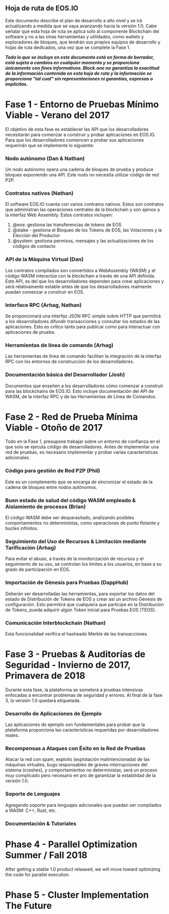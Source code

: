## Hoja de ruta de EOS.IO

Este documento describe el plan de desarrollo a alto nivel y se irá actualizando a medida que se vaya avanzando hacia la versión 1.0. Cabe señalar que esta hoja de ruta se aplica solo al componente Blockchain del software y no a las otras herramientas y utilidades, como wallets y exploradores de bloques, que tendrán sus propios equipos de desarrollo y hojas de ruta dedicados, una vez que se complete la Fase 1.

***Todo lo que se incluye en este documento está en forma de borrador, está sujeto a cambios en cualquier momento y se proporciona únicamente con fines informativos. Block.one no garantiza la exactitud de la información contenida en esta hoja de ruta y la información se proporciona "tal cual" sin representaciones ni garantías, expresas o implícitas.***

# Fase 1 - Entorno de Pruebas Mínimo Viable - Verano del 2017

El objetivo de esta fase es establecer las API que los desarrolladores necesitarán para comenzar a construir y probar aplicaciones en EOS.IO. Para que los desarrolladores comiencen a probar sus aplicaciones requerirán que se implemente lo siguiente:

### Nodo autónomo (Dan & Nathan)

Un nodo autónomo opera una cadena de bloques de prueba y produce bloques exponiendo una API. Este nodo no necesita utilizar código de red P2P.

### Contratos nativos (Nathan)

El software EOS.IO cuenta con varios contratos nativos. Estos son contratos que administran las operaciones centrales de la blockchain y son ajenos a la interfaz Web Assembly. Estos contratos incluyen:

1. @eos: gestiona las transferencias de tokens de EOS
2. @stake - gestiona el Bloqueo de los Tokens de EOS, las Votaciones y la Elección del Productor
3. @system: gestiona permisos, mensajes y las actualizaciones de los códigos de contacto

### API de la Máquina Virtual (Dan)

Los contratos compilados son convertidos a WebAssembly (WASM) y el código WASM interactúa con la blockchain a través de una API definida. Este API, es del que los desarrolladores dependen para crear aplicaciones y será relativamente estable antes de que los desarrolladores realmente puedan comenzar a construir en EOS.

### Interface RPC (Arhag, Nathan)

Se proporcionará una interfaz JSON RPC simple sobre HTTP que permitirá a los desarrolladores difundir transacciones y consultar los estados de las aplicaciones. Esto es crítico tanto para publicar como para interactuar con aplicaciones de prueba.

### Herramientas de línea de comando (Arhag)

Las herramientas de línea de comando facilitan la integración de la interfaz RPC con los entornos de construcción de los desarrolladores.

### Documentación básica del Desarrollador (Josh)

Documentos que enseñen a los desarrolladores cómo comenzar a construir para las blockchains de EOS.IO. Esto incluye documentación del API de WASM, de la interfaz RPC y de las Herramientas de Línea de Comandos.

# Fase 2 - Red de Prueba Mínima Viable - Otoño de 2017

Todo en la Fase 1, presupone trabajar sobre un entorno de confianza en el que solo se ejecuta código de desarrolladores. Antes de implementar una red de pruebas, es necesario implementar y probar varias características adicionales.

### Código para gestión de Red P2P (Phil)

Este es un complemento que se encarga de sincronizar el estado de la cadena de bloques entre nodos autónomos.

### Buen estado de salud del código WASM empleado & Aislamiento de procesos (Brian)

El código WASM debe ser desparasitado, analizando posibles comportamientos no deterministas, como operaciones de punto flotante y bucles infinitos.

### Seguimiento del Uso de Recursos & Límitación mediante Tarificación (Arhag)

Para evitar el abuso, a través de la monitorización de recursos y el seguimiento de su uso, se controlan los limites a los usuarios, en base a su grado de participación en EOS.

### Importación de Génesis para Pruebas (DappHub)

Deberán ser desarrolladas las herramientas, para exportar los datos del estado de Distribución de Tokens de EOS y crear así un archivo Génesis de configuración. Esto permitirá que cualquiera que participe en la Distribución de Tokens, pueda adquirir algún Token inicial para Pruebas EOS (TEOS).

### Comunicación Interblockchain (Nathan)

Esta funcionalidad verifica el hasheado Merkle de las transacciones.

# Fase 3 - Pruebas & Auditorías de Seguridad - Invierno de 2017, Primavera de 2018

Durante esta fase, la plataforma se someterá a pruebas intensivas enfocadas a encontrar problemas de seguridad y errores. Al final de la fase 3, la versión 1.0 quedará etiquetada.

### Desarrollo de Aplicaciones de Ejemplo

Las aplicaciones de ejemplo son fundamentales para probar que la plataforma proporciona las características requeridas por desarrolladores reales.

### Recompensas a Ataques con Éxito en la Red de Pruebas

Atacar la red con spam, exploits (explotación malintencionada) de las máquinas virtuales, bugs responsables de graves interrupciones del sistema (crashes), y comportamientos no deterministas, será un proceso muy complicado pero necesario en pro de garantizar la estabilidad de la versión 1.0.

### Soporte de Lenguajes

Agregando soporte para lenguajes adicionales que puedan ser compilados a WASM: C++, Rust, etc.

### Documentación & Tutoriales

# Phase 4 - Parallel Optimization Summer / Fall 2018

After getting a stable 1.0 product released, we will move toward optimizing the code for parallel execution.

# Phase 5 - Cluster Implementation The Future
